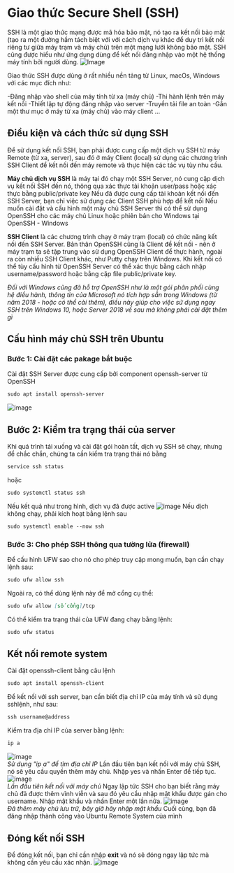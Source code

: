 # Giao thức Secure Shell (SSH)

SSH là một giao thức mạng được mã hóa bảo mật, nó tạo ra kết nối bảo mật (tạo ra một đường hầm tách biệt với với cách dịch vụ khác để duy trì kết nối riêng tư giữa máy trạm và máy chủ) trên một mạng lưới không bảo mật. SSH cũng được hiểu như ứng dụng dùng để kết nối đăng nhập vào một hệ thống máy tính bởi người dùng.
![Image](https://raw.githubusercontent.com/xuanthulabnet/learn-ssh/master/imgs/ssh-01.png)


Giao thức SSH được dùng ở rất nhiều nền tảng từ Linux, macOs, Windows với các mục đích như:

  -Đăng nhập vào shell của máy tính từ xa (máy chủ)
  -Thi hành lệnh trên máy kết nối
  -Thiết lập tự động đăng nhập vào server
  -Truyền tải file an toàn
  -Gắn một thư mục ở máy từ xa (máy chủ) vào máy client
...


## Điều kiện và cách thức sử dụng SSH

Để sử dụng kết nối SSH, bạn phải được cung cấp một dịch vụ SSH từ máy Remote (từ xa, server), sau đó ở máy Client (local) sử dụng các chương trình SSH Client để kết nối đến máy remote và thực hiện các tác vụ tùy nhu cầu.

**Máy chủ dịch vụ SSH** là máy tại đó chạy một SSH Server, nó cung cập dịch vụ kết nối SSH đến nó, thông qua xác thực tài khoản user/pass hoặc xác thực bằng public/private key
Nếu đã được cung cấp tài khoản kết nối đến SSH Server, bạn chỉ việc sử dụng các Client SSH phù hợp để kết nối
Nếu muốn cài đặt và cấu hình một máy chủ SSH Server thì có thể sử dụng OpenSSH cho các máy chủ Linux hoặc phiên bản cho Windows tại OpenSSH - Windows

**SSH Client** là các chương trình chạy ở máy trạm (local) có chức năng kết nối đến SSH Server. Bản thân OpenSSH cũng là Client để kết nối - nên ở máy trạm ta sẽ tập trung vào sử dụng OpenSSH Client để thực hành, ngoài ra còn nhiều SSH Client khác, như Putty chạy trên Windows. Khi kết nối có thể tùy cấu hình từ OpenSSH Server có thể xác thực bằng cách nhập username/password hoặc bằng cặp file public/private key.

_Đối với Windows cũng đã hỗ trợ OpenSSH như là một gói phân phối cùng hệ điều hành, thông tin của Microsoft nó tích hợp sẵn trong Windows (từ năm 2018 - hoặc có thể cài thêm), điều này giúp cho việc sử dụng ngay SSH trên Windows 10, hoặc Server 2018 về sau mà không phải cài đặt thêm gì_


## Cấu hình máy chủ SSH trên Ubuntu
### Bước 1: Cài đặt các pakage bắt buộc
Cài đặt SSH Server được cung cấp bởi component openssh-server từ OpenSSH
```markdown
sudo apt install openssh-server
```
![image](https://user-images.githubusercontent.com/48356049/179161956-463fa81c-3bc8-4992-bf09-fef7f2e2efbc.png)
## Bước 2: Kiểm tra trạng thái của server
Khi quá trình tải xuống và cài đặt gói hoàn tất, dịch vụ SSH sẽ chạy, nhưng để chắc chắn, chúng ta cần kiểm tra trạng thái nó bằng
```markdown
service ssh status
```
hoặc
```markdown
sudo systemctl status ssh
```
Nếu kết quả như trong hình, dịch vụ đã được active
![image](https://user-images.githubusercontent.com/48356049/179162314-f1dc460a-1f49-429d-907e-9d3ae538758b.png)
Nếu dịch không chạy, phải kích hoạt bằng lệnh sau
```markdown
sudo systemctl enable --now ssh
```
### Bước 3: Cho phép SSH thông qua tường lửa (firewall)
Để cấu hình UFW sao cho nó cho phép truy cập mong muốn, bạn cần chạy lệnh sau:
```markdown
sudo ufw allow ssh
```
Ngoài ra, có thể dùng lệnh này để mở cổng cụ thể:
```markdown
sudo ufw allow [số cổng]/tcp
```
Có thể kiểm tra trạng thái của UFW đang chạy bằng lệnh:
```markdown
sudo ufw status
```
## Kết nối remote system
Cài đặt openssh-client bằng câu lệnh
```markdown
sudo apt install openssh-client
```
Để kết nối với ssh server, bạn cần biết địa chỉ IP của máy tính và sử dụng sshlệnh, như sau:
```markdown
ssh username@address
```
Kiểm tra địa chỉ IP của server bằng lệnh:
```markdown
ip a
```
![image](https://user-images.githubusercontent.com/48356049/179164157-71d07235-cb2f-4af7-a8f2-4fea366aed97.png)<br>
_Sử dụng "ip a" để tìm địa chỉ IP_
Lần đầu tiên bạn kết nối với máy chủ SSH, nó sẽ yêu cầu quyền thêm máy chủ. Nhập yes và nhấn Enter để tiếp tục.
![image](https://user-images.githubusercontent.com/48356049/179164290-6b8418fa-6f55-4b56-bd95-2f9b1ceeaa6c.png)<br>
_Lần đầu tiên kết nối với máy chủ_
Ngay lập tức SSH cho bạn biết rằng máy chủ đã được thêm vĩnh viễn và sau đó yêu cầu nhập mật khẩu được gán cho username. Nhập mật khẩu và nhấn Enter một lần nữa.
![image](https://user-images.githubusercontent.com/48356049/179164475-b16af5b9-a2d8-4694-9d32-0d87d5d5dadf.png)<br>
_Đã thêm máy chủ lưu trữ, bây giờ hãy nhập mật khẩu_
Cuối cùng, bạn đã đăng nhập thành công vào Ubuntu Remote System của mình
## Đóng kết nối SSH
Để đóng kết nối, bạn chỉ cần nhập **exit** và nó sẽ đóng ngay lập tức mà không cần yêu cầu xác nhận.
![image](https://user-images.githubusercontent.com/48356049/179166395-113cc559-a7f9-4e4e-9712-7ec718136584.png)
<br>
<br>
<br>
